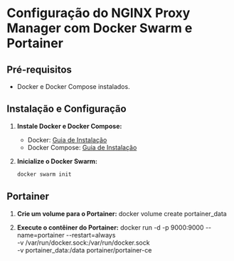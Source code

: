 # Configuração do NGINX Proxy Manager com Docker Swarm e Portainer

## Pré-requisitos
- Docker e Docker Compose instalados.

## Instalação e Configuração
1. **Instale Docker e Docker Compose:**
   - Docker: [Guia de Instalação](https://docs.docker.com/get-docker/)
   - Docker Compose: [Guia de Instalação](https://docs.docker.com/compose/install/)

2. **Inicialize o Docker Swarm:**
   ```bash
   docker swarm init

## Portainer
1. **Crie um volume para o Portainer:**
docker volume create portainer_data

2. **Execute o contêiner do Portainer:**
docker run -d -p 9000:9000 --name=portainer --restart=always \
  -v /var/run/docker.sock:/var/run/docker.sock \
  -v portainer_data:/data portainer/portainer-ce
